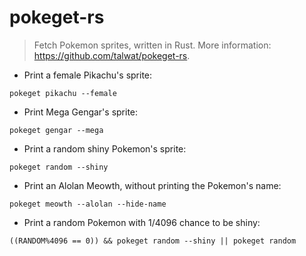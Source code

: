 # pokeget-rs

> Fetch Pokemon sprites, written in Rust.
> More information: <https://github.com/talwat/pokeget-rs>.

- Print a female Pikachu's sprite:

`pokeget pikachu --female`

- Print Mega Gengar's sprite:

`pokeget gengar --mega`

- Print a random shiny Pokemon's sprite:

`pokeget random --shiny`

- Print an Alolan Meowth, without printing the Pokemon's name:

`pokeget meowth --alolan --hide-name`

- Print a random Pokemon with 1/4096 chance to be shiny:

`((RANDOM%4096 == 0)) && pokeget random --shiny || pokeget random`
